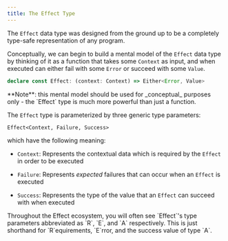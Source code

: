 ```yaml
---
title: The Effect Type
---
```


The `Effect` data type  was designed from the ground up to be a completely type-safe representation of any program.

Conceptually, we can begin to build a mental model of the `Effect` data type by thinking of it as a function that takes some `Context` as input, and when executed can either fail with some `Error` or succeed with some `Value`.

```ts
declare const Effect: (context: Context) => Either<Error, Value>
```

<Callout>
**Note**: this mental model should be used for _conceptual_ purposes only - the `Effect` type is much more powerful than just a function.
</Callout>


The `Effect` type is parameterized by three generic type parameters:

`Effect<Context, Failure, Success>`

which have the following meaning:

- `Context`: Represents the contextual data which is required by the `Effect` in order to be executed

- `Failure`: Represents _expected_ failures that can occur when an `Effect` is executed

- `Success`: Represents the type of the value that an `Effect` can succeed with when executed

<Callout>
Throughout the Effect ecosystem, you will often see `Effect`'s type parameters abbreviated as `R`, `E`, and `A` respectively. This is just shorthand for `R`equirements, `E`rror, and the success value of type `A`.
</Callout>





